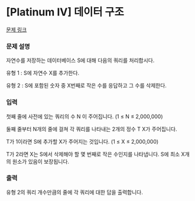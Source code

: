 # [Platinum IV] 데이터 구조

[문제 링크](https://www.acmicpc.net/problem/12899) 

### 문제 설명

<p>자연수를 저장하는 데이터베이스 S에 대해 다음의 쿼리를 처리합시다.</p>

<p>유형 1 : S에 자연수 X를 추가한다.</p>

<p>유형 2 : S에 포함된 숫자 중 X번째로 작은 수를 응답하고 그 수를 삭제한다.</p>

### 입력 

 <p>첫째 줄에 사전에 있는 쿼리의 수 N 이 주어집니다. (1 ≤ N ≤ 2,000,000)</p>

<p>둘째 줄부터 N개의 줄에 걸쳐 각 쿼리를 나타내는 2개의 정수 T X가 주어집니다.</p>

<p>T가 1이라면 S에 추가할 X가 주어지는 것입니다. (1 ≤ X ≤ 2,000,000)</p>

<p>T가 2라면 X는 S에서 삭제해야 할 몇 번째로 작은 수인지를 나타냅니다. S에 최소 X개의 원소가 있음이 보장됩니다.</p>

### 출력 

 <p>유형 2의 쿼리 개수만큼의 줄에 각 쿼리에 대한 답을 출력합니다.</p>

